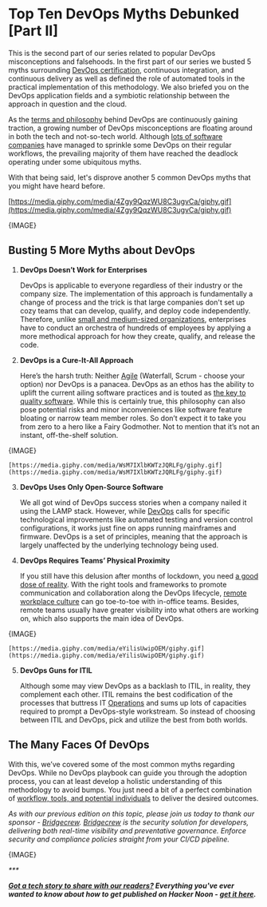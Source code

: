 
# Top Ten DevOps Myths Debunked [Part II]

This is the second part of our series related to popular DevOps misconceptions and falsehoods. In the first part of our series we busted 5 myths surrounding [DevOps certification](https://hackernoon.com/devsecops-and-devops-a-deep-dive-j62k34r3), continuous integration, and continuous delivery as well as defined the role of automated tools in the practical implementation of this methodology. We also briefed you on the DevOps application fields and a symbiotic relationship between the approach in question and the cloud.

As the [terms and philosophy](https://hackernoon.com/how-can-developers-save-a-failing-project-learn-from-my-mistakes-l12a33f9) behind DevOps are continuously gaining traction, a growing number of DevOps misconceptions are floating around in both the tech and not-so-tech world. Although [lots of software companies](https://hackernoon.com/front-end-development-without-node_modules-using-skypack-and-snowpack-s03n33mk) have managed to sprinkle some DevOps on their regular workflows, the prevailing majority of them have reached the deadlock operating under some ubiquitous myths.

With that being said, let's disprove another 5 common DevOps myths that you might have  heard before.






[https://media.giphy.com/media/4Zgy9QqzWU8C3ugvCa/giphy.gif](https://media.giphy.com/media/4Zgy9QqzWU8C3ugvCa/giphy.gif) 


{IMAGE}

## **Busting 5 More Myths about DevOps**



1. **DevOps Doesn’t Work for Enterprises**

    DevOps is applicable to everyone regardless of their industry or the company size. The implementation of this approach is fundamentally a change of process and the trick is that large companies don't set up cozy teams that can develop, qualify, and deploy code independently. Therefore, unlike [small and medium-sized organizations](https://hackernoon.com/how-to-cultivate-a-collaborative-devops-culture-ds1x334q), enterprises have to conduct an orchestra of hundreds of employees by applying a more methodical approach for how they create, qualify, and release the code.

2. **DevOps is a Cure-It-All Approach**

    Here’s the harsh truth: Neither [Agile](https://hackernoon.com/safe-a-scaled-agile-framework-in-a-nutshell-b4103170) (Waterfall, Scrum - choose your option) nor DevOps is a panacea. DevOps as an ethos has the ability to uplift the current ailing software practices and is touted as [the key to quality software](https://hackernoon.com/an-introduction-to-agile-practices-why-small-release-in-scrum-fk2m34h9). While this is certainly true, this philosophy can also pose potential risks and minor inconveniences like software feature bloating or narrow team member roles. So don’t expect it to take you from zero to a hero like a Fairy Godmother. Not to mention that it’s not an instant, off-the-shelf solution.


    

{IMAGE}



    [https://media.giphy.com/media/WsM7IXlbKWTzJQRLFg/giphy.gif](https://media.giphy.com/media/WsM7IXlbKWTzJQRLFg/giphy.gif) 

3. **DevOps Uses Only Open-Source Software**

    We all got wind of DevOps success stories when a company nailed it using the LAMP stack. However, while [DevOps](https://hackernoon.com/agile-is-the-best-13w3usb) calls for specific technological improvements like automated testing and version control configurations, it works just fine on apps running mainframes and firmware. DevOps is a set of principles, meaning that the approach is largely unaffected by the underlying technology being used. 

4. **DevOps Requires Teams’ Physical Proximity**

    If you still have this delusion after months of lockdown, you need [a good dose of reality](https://hackernoon.com/github-actions-and-go-areyouok-my-url-ao1d33a1). With the right tools and frameworks to promote communication and collaboration along the DevOps lifecycle, [remote workplace culture](https://hackernoon.com/a-solution-to-your-mental-health-worries-think-big-towards-your-future-and-the-rest-will-follow-flbk33gp) can go toe-to-toe with in-office teams. Besides, remote teams usually have greater visibility into what others are working on, which also supports the main idea of DevOps.


    

{IMAGE}



    [https://media.giphy.com/media/eYilisUwipOEM/giphy.gif](https://media.giphy.com/media/eYilisUwipOEM/giphy.gif)

5. **DevOps Guns for ITIL**

    Although some may view DevOps as a backlash to ITIL, in reality, they complement each other. ITIL remains the best codification of the processes that buttress IT [Operations](https://hackernoon.com/how-security-operations-is-a-journey-not-a-destination-an-analysts-perspective-d45s31iu) and sums up lots of capacities required to prompt a DevOps-style workstream. So instead of choosing between ITIL and DevOps, pick and utilize the best from both worlds. 



## **The Many Faces Of DevOps**

With this, we’ve covered some of the most common myths regarding DevOps. While no DevOps playbook can guide you through the adoption process, you can at least develop a holistic understanding of this methodology to avoid bumps. You just need a bit of a perfect combination of [workflow, tools, and potential individuals](https://hackernoon.com/saas-pricing-best-practices-overcoming-challenges-and-paralysis-as7k33qo) to deliver the desired outcomes.

_As with our previous edition on this topic, please join us today to thank our sponsor - [Bridgecrew](http://bit.ly/3abWyOk). [Bridgecrew](http://bit.ly/3abWyOk) is the security solution for developers, delivering both real-time visibility and preventative governance. Enforce security and compliance policies straight from your CI/CD pipeline._





{IMAGE}


_***_

**_[Got a tech story to share with our readers?](http://auth.hackernoon.com/) Everything you've ever wanted to know about how to get published on Hacker Noon - [get it here](http://publish.hackernoon.com/)._**




